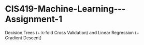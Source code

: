 # CIS419-Machine-Learning---Assignment-1
Decision Trees (+ k-fold Cross Validation) and Linear Regression (+ Gradient Descent)
